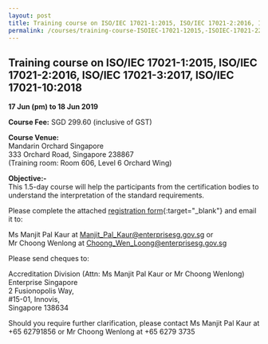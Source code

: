 ```yaml
---
layout: post
title: Training course on ISO/IEC 17021-1:2015, ISO/IEC 17021-2:2016, ISO/IEC 17021-3:2017, ISO/IEC 17021-10:2018 (17-18 Jun 2019)
permalink: /courses/training-course-ISOIEC-17021-12015,-ISOIEC-17021-22016
---
```


## Training course on ISO/IEC 17021-1:2015, ISO/IEC 17021-2:2016, ISO/IEC 17021-3:2017, ISO/IEC 17021-10:2018
**17 Jun (pm) to 18 Jun 2019**

**Course Fee:** SGD 299.60 (inclusive of GST)

**Course Venue:**  
Mandarin Orchard Singapore  
333 Orchard Road, Singapore 238867  
(Training room:  Room 606, Level 6 Orchard Wing)
 
**Objective:-**  
This 1.5-day course will help the participants from the certification bodies to understand the interpretation of the standard requirements.

Please complete the attached [registration form](/files/registration-forms/Registration-form-(Mgt-Sys-Jun-2019).docx){:target="_blank"} and email it to:
 
Ms Manjit Pal Kaur at [Manjit_Pal_Kaur@enterprisesg.gov.sg](mailto:Manjit_Pal_Kaur@enterprisesg.gov.sg) or  
Mr Choong Wenlong at [Choong_Wen_Loong@enterprisesg.gov.sg](mailto:Choong_Wen_Loong@enterprisesg.gov.sg)

Please send cheques to:
 
Accreditation Division (Attn: Ms Manjit Pal Kaur or Mr Choong Wenlong)  
Enterprise Singapore  
2 Fusionopolis Way,  
#15-01, Innovis,  
Singapore 138634
 
Should you require further clarification, please contact Ms Manjit Pal Kaur at +65 62791856 or Mr Choong Wenlong at +65 6279 3735
